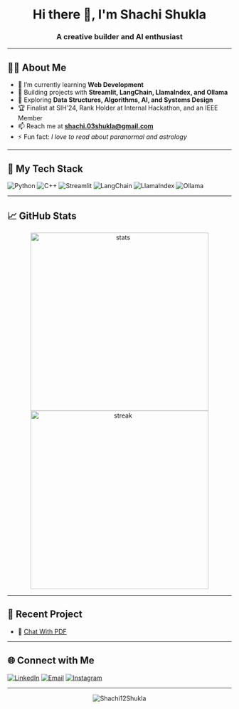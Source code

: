 <!-- GitHub Profile README -->

<h1 align="center">Hi there 👋, I'm Shachi Shukla</h1>
<h3 align="center">A creative builder and AI enthusiast </h3>

---

## 👩‍💻 About Me

- 🌱 I’m currently learning **Web Development**
- 💼 Building projects with **Streamlit, LangChain, LlamaIndex, and Ollama**
- 🧠 Exploring **Data Structures, Algorithms, AI, and Systems Design**
- 🏆 Finalist at SIH’24, Rank Holder at Internal Hackathon, and an IEEE Member
- 📫 Reach me at **shachi.03shukla@gmail.com**
- ⚡ Fun fact: *I love to read about paranormal and astrology*

---

## 💼 My Tech Stack

![Python](https://img.shields.io/badge/-Python-3776AB?logo=python&logoColor=white&style=flat)
![C++](https://img.shields.io/badge/-C++-00599C?logo=c%2B%2B&logoColor=white&style=flat)
![Streamlit](https://img.shields.io/badge/-Streamlit-FF4B4B?logo=streamlit&logoColor=white&style=flat)
![LangChain](https://img.shields.io/badge/-LangChain-000000?logo=langchain&logoColor=white&style=flat)
![LlamaIndex](https://img.shields.io/badge/-LlamaIndex-1D222D?logo=data&logoColor=white&style=flat)
![Ollama](https://img.shields.io/badge/-Ollama-161B22?logo=rocket&logoColor=white&style=flat)

---

## 📈 GitHub Stats

<p align="center">
  <img src="https://github-readme-stats.vercel.app/api?username=Shachi12Shukla&show_icons=true&theme=radical" alt="stats" width="400"/>
  <img src="https://github-readme-streak-stats.herokuapp.com/?user=Shachi12Shukla&theme=radical" alt="streak" width="400"/>
</p>

---

## 📌 Recent Project

- 📑 [Chat With PDF](https://github.com/Shachi12Shukla/DocQA)

---

## 🌐 Connect with Me

[![LinkedIn](https://img.shields.io/badge/-LinkedIn-blue?logo=linkedin&logoColor=white)](https://www.linkedin.com/in/shachi-shukla-b72b86258/)
[![Email](https://img.shields.io/badge/-Email-D14836?logo=gmail&logoColor=white)](mailto:shachi.03shukla@gmail.com)
[![Instagram](https://img.shields.io/badge/-Instagram-E4405F?logo=instagram&logoColor=white)](https://www.instagram.com/shachi.03/)

---

<p align="center">
  <img src="https://komarev.com/ghpvc/?username=Shachi12Shukla&label=Profile%20views&color=0e75b6&style=flat" alt="Shachi12Shukla" />
</p>
